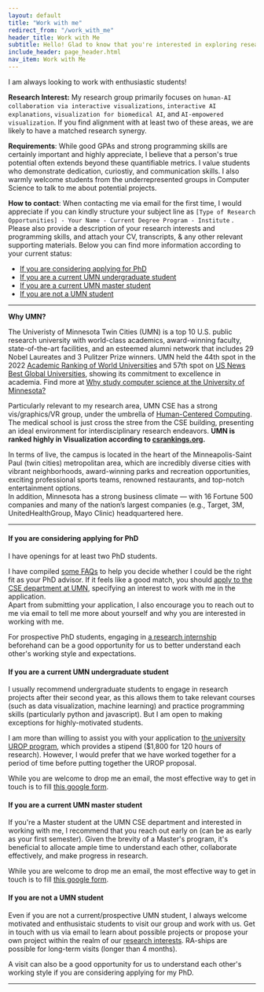 ```yaml
---
layout: default
title: "Work with me"
redirect_from: "/work_with_me"
header_title: Work with Me
subtitle: Hello! Glad to know that you're interested in exploring research opportunities with me *⸜( •ᴗ• )⸝*
include_header: page_header.html
nav_item: Work with Me
---
```



I am always looking to work with enthusiastic students!

**Research Interest:** My research group primarily focuses on `human-AI collaboration via interactive visualizations`, `interactive AI explanations`, `visualization for biomedical AI`, and `AI-empowered visualization`. 
If you find alignment with at least two of these areas, we are likely to have a matched research synergy.

**Requirements**: While good GPAs and strong programming skills are certainly important and highly appreciate, 
I believe that a person's true potential often extends beyond these quantifiable metrics. 
I value students who demonstrate dedication, curiostiy, and communication skills.
I also warmly welcome students from the underrepresented groups in Computer Science to talk to me about
potential projects.

**How to contact**: When contacting me via email for the first time, 
I would appreciate if you can kindly structure your subject line as 
`[Type of Research Opportunities] - Your Name - Current Degree Program - Institute` .
Please also provide a description of your research interests and programming skills,
and attach your CV, transcripts, & any other relevant supporting materials.
Below you can find more information according to your current status:
- [If you are considering applying for PhD](#if-you-are-considering-applying-for-phd)
- [If you are a current UMN undergraduate student](#if-you-are-a-current-umn-undergraduate-student)
- [If you are a current UMN master student](#if-you-are-a-current-umn-master-student)
- [If you are not a UMN student](#if-you-are-not-a-umn-student)

---

**Why UMN?**
  
The Univeristy of Minnesota Twin Cities (UMN) is a top 10 U.S. public research university with world-class academics, award-winning faculty, state-of-the-art facilities, 
and an esteemed alumni network that includes 29 Nobel Laureates and 3 Pulitzer Prize winners.
UMN held the 44th spot in the 2022 [Academic Ranking of World Universities](https://www.shanghairanking.com/rankings/arwu/2022) and 57th spot on [US News Best Global Universities](https://www.usnews.com/education/best-global-universities/rankings), showing its commitment to excellence in academia. 
Find more at [Why study computer science at the University of Minnesota?](https://cse.umn.edu/cs/why-study-umn)

Particularly relevant to my research area, UMN CSE has a strong vis/graphics/VR group, under the umbrella of [Human-Centered Computing](https://cse.umn.edu/cs/human-centered-computing).
The medical school is just cross the stree from the CSE building, presenting an ideal environment for interdisciplinary research endeavors.
**UMN is ranked highly in Visualization according to [csrankings.org](https://csrankings.org/index?visualization&us#/fromyear/2019/toyear/2023/index?visualization&us).**

In terms of live, the campus is located in the heart of the Minneapolis-Saint Paul (twin cities) metropolitan area, which are incredibly diverse cities with vibrant neighborhoods, award-winning parks and recreation opportunities, exciting professional sports teams, renowned restaurants, and top-notch entertainment options.  
In addition, Minnesota has a strong business climate — with 16 Fortune 500 companies and many of the nation’s largest companies (e.g., Target, 3M, UnitedHealthGroup, Mayo Clinic) headquartered here. 


---

#### If you are considering applying for PhD
I have openings for at least two PhD students.

I have compiled [some FAQs](/work_with_me/phd) to help you decide whether I could be the right fit as your PhD advisor.
If it feels like a good match, you should [apply to the CSE department at UMN](https://cse.umn.edu/cs/phd-overview), specifying an interest to work with me in the application.  
Apart from submitting your application, I also encourage you to reach out to me via email to tell me more about
yourself and why you are interested in working with me. 
<!-- It is not uncommon to find a PhD advisor after admission, so please don't hesitate to get in touch if that is the case. -->
<!-- We can schedule a zoom meeting if needed. -->

For prospective PhD students, engaging in [a research internship](#if-you-are-not-a-umn-student) beforehand can be a good opportunity for us to better understand each other's working style and expectations.

<!-- University of Minnesota graduate school admissions are decided by a committee of faculty holistically based on many
factors including:
grades, research experience, quality of other applicants, recommendation letters, etc. -->


#### If you are a current UMN undergraduate student

I usually recommend undergraduate students to engage in research projects after their second year, as this allows them to take relevant courses (such as data visualization, machine learning) and practice programming skills (particularly python and javascript).
But I am open to making exceptions for highly-motivated students.
<!-- Typically, you will join a research project lead by a senior student and the first several months will be unpaid. -->

I am more than willing to assist you with your application to [the university UROP program](https://ugresearch.umn.edu/opportunities/urop), which provides a stipend ($1,800 for 120 hours of research).
However, I would prefer that we have worked together for a period of time before putting together the UROP proposal.
<!-- We'll understand each other's style and expectations better and see whether there is continued mutual interest in working together. -->

While you are welcome to drop me an email, the most effective way to get in touch is to fill [this google form](https://forms.gle/EvNTxPU5Neuvd9tS7).

#### If you are a current UMN master student

If you're a Master student at the UMN CSE department and interested in working with me, I recommend that you reach out early on (can be as early as your first semester). 
Given the brevity of a Master's program, it's beneficial to allocate ample time to understand each other, collaborate effectively, and make progress in research.

While you are welcome to drop me an email, the most effective way to get in touch is to fill [this google form](https://forms.gle/EvNTxPU5Neuvd9tS7).

#### If you are not a UMN student

Even if you are not a current/prospective UMN student, I always welcome motivated and enthusistaic students to visit our group and work with us.
Get in touch with us via email to learn about possible projects or propose your own project within the realm of our [research interests](/research/).
RA-ships are possible for long-term visits (longer than 4 months).

A visit can also be a good opportunity for us to understand each other's working style if you are considering applying for my PhD.

<!-- At the same time, if you happen to be nearby and would like to drop by for a chat, please don’t hesitate to drop me an email. -->

---


